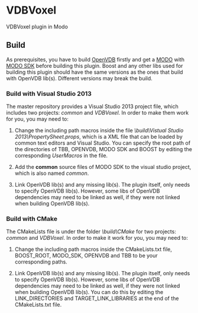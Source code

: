 # VDBVoxel
VDBVoxel plugin in Modo

## Build

As prerequisites, you have to build [OpenVDB](http://www.openvdb.org/) firstly and get a [MODO](https://www.thefoundry.co.uk/products/modo/) with [MODO SDK](http://modo.sdk.thefoundry.co.uk/wiki/Main_Page) before building this plugin. Boost and any other libs used for building this plugin should have the same versions as the ones that build with OpenVDB lib(s). Different versions may break the build.

### Build with Visual Studio 2013

The master repository provides a Visual Studio 2013 project file, which includes two projects: *common* and *VDBVoxel*. In order to make them work for you, you may need to:

1. Change the including path macros inside the file *\build\Vistual Studio 2013\PropertySheet.props*, which is a XML file that can be loaded by common text editors and Visual Studio. You can specify the root path of the directories of TBB, OPENVDB, MODO SDK and BOOST by editing the corresponding *UserMacros* in the file.

2. Add the **common** source files of MODO SDK to the visual studio project, which is also named *common*.

3. Link OpenVDB lib(s) and any missing lib(s). The plugin itself, only needs to specify OpenVDB lib(s). However, some libs of OpenVDB dependencies may need to be linked as well, if they were not linked when building OpenVDB lib(s).


### Build with CMake

The CMakeLists file is under the folder *\build\CMake* for two projects: *common* and *VDBVoxel*. In order to make it work for you, you may need to:

1. Change the including path macros inside the CMakeLists.txt file, BOOST_ROOT, MODO_SDK, OPENVDB and TBB to be your corresponding paths.

2. Link OpenVDB lib(s) and any missing lib(s). The plugin itself, only needs to specify OpenVDB lib(s). However, some libs of OpenVDB dependencies may need to be linked as well, if they were not linked when building OpenVDB lib(s). You can do this by editing the LINK_DIRECTORIES and TARGET_LINK_LIBRARIES at the end of the CMakeLists.txt file.
